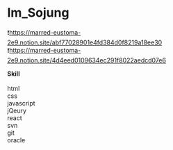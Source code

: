 # Im_Sojung

❗https://marred-eustoma-2e9.notion.site/abf77028901e4fd384d0f8219a18ee30<br>
❗https://marred-eustoma-2e9.notion.site/4d4eed0109634ec291f8022aedcd07e6

<strong>Skill<br></strong></br>
html<br>
css<br> 
javascript<br>
jQeury<br>
react<br>
svn<br>
git<br>
oracle<br>

